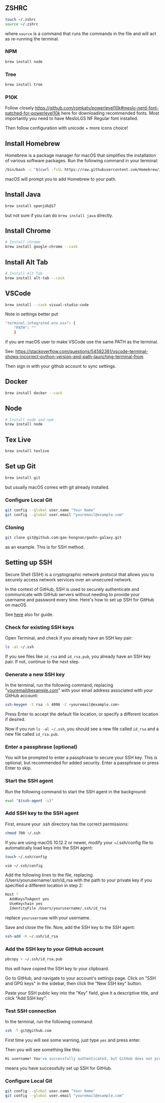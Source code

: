 ## ZSHRC

```bash
touch ~/.zshrc
source ~/.zshrc
```

where `source` is a command that runs the commands in the file and will act as
re-running the terminal.

### NPM

```bash
brew install node
```

### Tree

```bash
brew install tree
```

### P10K

Follow closely
https://github.com/romkatv/powerlevel10k#meslo-nerd-font-patched-for-powerlevel10k
here for downloading recommended fonts. Most importantly you need to have
MesloLGS NF Regular font installed.

Then follow configuration with unicode + more icons choice!

## Install Homebrew

Homebrew is a package manager for macOS that simplifies the installation of
various software packages. Run the following command in your terminal:

```bash
/bin/bash -c "$(curl -fsSL https://raw.githubusercontent.com/Homebrew/install/HEAD/install.sh)"
```

macOS will prompt you to add Homebrew to your path.

## Install Java

```bash
brew install openjdk@17
```

but not sure if you can do `brew install java` directly.

## Install Chrome

```bash
# Install chrome
brew install google-chrome --cask
```

## Install Alt Tab

```bash
# Install Alt Tab
brew install alt-tab --cask
```

## VSCode

```bash
brew install --cask visual-studio-code
```

Note in settings better put

```bash
"terminal.integrated.env.osx": {
    "PATH": ""
    }
```

if you are macOS user to make VSCode use the same PATH as the terminal.

See:
https://stackoverflow.com/questions/54582361/vscode-terminal-shows-incorrect-python-version-and-path-launching-terminal-from

Then sign in with your github account to sync settings.

## Docker

```bash
brew install docker --cask
```

## Node

```bash
# Install node and npm
brew install node
```

## Tex Live

```bash
brew install texlive
```

## Set up Git

```bash
brew install git
```

but usually macOS comes with git already installed.

### Configure Local Git

```bash
git config --global user.name "Your Name"
git config --global user.email "youremail@example.com"
```

### Cloning

```bash
git clone git@github.com:gao-hongnan/gaohn-galaxy.git
```

as an example. This is for SSH method.

## Setting up SSH

Secure Shell (SSH) is a cryptographic network protocol that allows you to
securely access network services over an unsecured network.

In the context of GitHub, SSH is used to securely authenticate and communicate
with GitHub servers without needing to provide your username and password every
time. Here's how to set up SSH for GitHub on macOS.

See
[here](https://docs.github.com/en/authentication/connecting-to-github-with-ssh/generating-a-new-ssh-key-and-adding-it-to-the-ssh-agent)
also for guide.

### Check for existing SSH keys

Open Terminal, and check if you already have an SSH key pair:

```bash
ls -al ~/.ssh
```

If you see files like `id_rsa` and `id_rsa.pub`, you already have an SSH key
pair. If not, continue to the next step.

### Generate a new SSH key

In the terminal, run the following command, replacing "youremail@example.com"
with your email address associated with your GitHub account:

```bash
ssh-keygen -t rsa -b 4096 -C <youremail@example.com>
```

Press Enter to accept the default file location, or specify a different location
if desired.

Now if you run `ls -al ~/.ssh`, you should see a new file called `id_rsa` and a
new file called `id_rsa.pub`.

### Enter a passphrase (optional)

You will be prompted to enter a passphrase to secure your SSH key. This is
optional, but recommended for added security. Enter a passphrase or press Enter
to skip.

### Start the SSH agent

Run the following command to start the SSH agent in the background:

```bash
eval "$(ssh-agent -s)"
```

### Add SSH key to the SSH agent

First, ensure your .ssh directory has the correct permissions:

```bash
chmod 700 ~/.ssh
```

If you are using macOS 10.12.2 or newer, modify your ~/.ssh/config file to
automatically load keys into the SSH agent:

```bash
touch ~/.ssh/config
```

```bash
vim ~/.ssh/config
```

Add the following lines to the file, replacing /Users/yourusername/.ssh/id_rsa
with the path to your private key if you specified a different location in step
2:

```bash
Host *
  AddKeysToAgent yes
  UseKeychain yes
  IdentityFile /Users/yourusername/.ssh/id_rsa
```

replace `yourusername` with your username.

Save and close the file. Now, add the SSH key to the SSH agent:

```bash
ssh-add -K ~/.ssh/id_rsa
```

### Add the SSH key to your GitHub account

```bash
pbcopy < ~/.ssh/id_rsa.pub
```

this will have copied the SSH key to your clipboard.

Go to GitHub, and navigate to your account's settings page. Click on "SSH and
GPG keys" in the sidebar, then click the "New SSH key" button.

Paste your SSH public key into the "Key" field, give it a descriptive title, and
click "Add SSH key".

### Test SSH connection

In the terminal, run the following command:

```bash
ssh -T git@github.com
```

First time you will see some warning, just type `yes` and press enter.

Then you will see something like this:

```bash
Hi username! You've successfully authenticated, but GitHub does not provide shell access.
```

means you have successfully set up SSH for GitHub.

### Configure Local Git

```bash
git config --global user.name "Your Name"
git config --global user.email "youremail@example.com"
```
